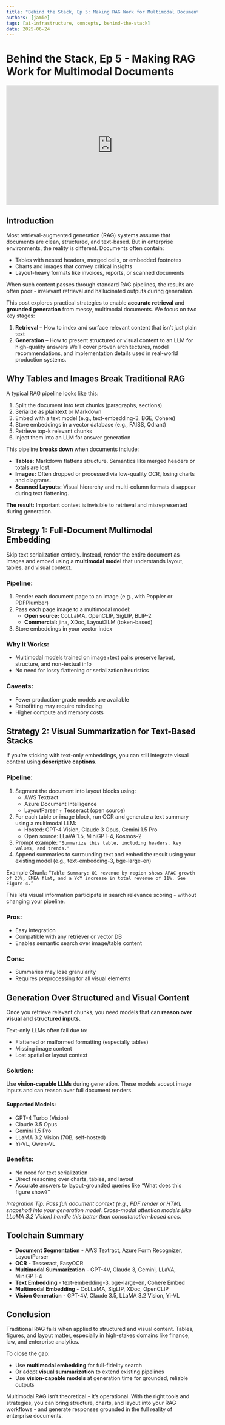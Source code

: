 ```yaml
---
title: "Behind the Stack, Ep 5: Making RAG Work for Multimodal Documents"
authors: [jamie]
tags: [ai-infrastructure, concepts, behind-the-stack]
date: 2025-06-24
---
```


# Behind the Stack, Ep 5 - Making RAG Work for Multimodal Documents

<iframe width="560" height="315" src="https://www.youtube.com/embed/9PYVM7JrKD8?si=QUjnjN9JJIyqAGEt" title="YouTube video player" frameborder="0" allow="accelerometer; autoplay; clipboard-write; encrypted-media; gyroscope; picture-in-picture; web-share" referrerpolicy="strict-origin-when-cross-origin" allowfullscreen></iframe>

## Introduction

Most retrieval-augmented generation (RAG) systems assume that documents are clean, structured, and text-based. But in enterprise environments, the reality is different. Documents often contain:
- Tables with nested headers, merged cells, or embedded footnotes
- Charts and images that convey critical insights
- Layout-heavy formats like invoices, reports, or scanned documents

When such content passes through standard RAG pipelines, the results are often poor - irrelevant retrieval and hallucinated outputs during generation.

This post explores practical strategies to enable **accurate retrieval** and **grounded generation** from messy, multimodal documents. We focus on two key stages:
1. **Retrieval** – How to index and surface relevant content that isn’t just plain text
2. **Generation** – How to present structured or visual content to an LLM for high-quality answers
We’ll cover proven architectures, model recommendations, and implementation details used in real-world production systems.

<!-- truncate -->

## Why Tables and Images Break Traditional RAG
A typical RAG pipeline looks like this:
1. Split the document into text chunks (paragraphs, sections)
2. Serialize as plaintext or Markdown
3. Embed with a text model (e.g., text-embedding-3, BGE, Cohere)
4. Store embeddings in a vector database (e.g., FAISS, Qdrant)
5. Retrieve top-k relevant chunks
6. Inject them into an LLM for answer generation

This pipeline **breaks down** when documents include:
- **Tables:** Markdown flattens structure. Semantics like merged headers or totals are lost.
- **Images:** Often dropped or processed via low-quality OCR, losing charts and diagrams.
- **Scanned Layouts:** Visual hierarchy and multi-column formats disappear during text flattening.

**The result:** Important context is invisible to retrieval and misrepresented during generation.

## Strategy 1: Full-Document Multimodal Embedding
Skip text serialization entirely. Instead, render the entire document as images and embed using a **multimodal model** that understands layout, tables, and visual context.

### **Pipeline:**
1. Render each document page to an image (e.g., with Poppler or PDFPlumber)
2. Pass each page image to a multimodal model:
    - **Open source:** CoLLaMA, OpenCLIP, SigLIP, BLIP-2
    - **Commercial:** jina, XDoc, LayoutXLM (token-based)
3. Store embeddings in your vector index

### Why It Works:
- Multimodal models trained on image+text pairs preserve layout, structure, and non-textual info
- No need for lossy flattening or serialization heuristics
### Caveats:
- Fewer production-grade models are available
- Retrofitting may require reindexing
- Higher compute and memory costs

## Strategy 2: Visual Summarization for Text-Based Stacks
If you’re sticking with text-only embeddings, you can still integrate visual content using **descriptive captions.**

### Pipeline:
1. Segment the document into layout blocks using:
    - AWS Textract
    - Azure Document Intelligence
    - LayoutParser + Tesseract (open source)
2. For each table or image block, run OCR and generate a text summary using a multimodal LLM:
    - Hosted: GPT-4 Vision, Claude 3 Opus, Gemini 1.5 Pro
    - Open source: LLaVA 1.5, MiniGPT-4, Kosmos-2
3. Prompt example: `"Summarize this table, including headers, key values, and trends."`
4. Append summaries to surrounding text and embed the result using your existing model (e.g., text-embedding-3, bge-large-en)

Example Chunk:
`“Table Summary: Q1 revenue by region shows APAC growth of 23%, EMEA flat, and a YoY increase in total revenue of 11%. See Figure 4.”`

This lets visual information participate in search relevance scoring - without changing your pipeline.
### Pros:
- Easy integration
- Compatible with any retriever or vector DB
- Enables semantic search over image/table content
### Cons:
- Summaries may lose granularity
- Requires preprocessing for all visual elements

## Generation Over Structured and Visual Content
Once you retrieve relevant chunks, you need models that can **reason over visual and structured inputs.**

Text-only LLMs often fail due to:
- Flattened or malformed formatting (especially tables)
- Missing image content
- Lost spatial or layout context

### Solution:
Use **vision-capable LLMs** during generation. These models accept image inputs and can reason over full document renders.

#### Supported Models:
- GPT-4 Turbo (Vision)
- Claude 3.5 Opus
- Gemini 1.5 Pro
- LLaMA 3.2 Vision (70B, self-hosted)
- Yi-VL, Qwen-VL
### Benefits:
- No need for text serialization
- Direct reasoning over charts, tables, and layout
- Accurate answers to layout-grounded queries like “What does this figure show?”

*Integration Tip: Pass full document context (e.g., PDF render or HTML snapshot) into your generation model. Cross-modal attention models (like LLaMA 3.2 Vision) handle this better than concatenation-based ones.* 

## Toolchain Summary
- **Document Segmentation** -  AWS Textract, Azure Form Recognizer, LayoutParser
- **OCR** - Tesseract, EasyOCR
- **Multimodal Summarization** - GPT-4V, Claude 3, Gemini, LLaVA, MiniGPT-4
- **Text Embedding** - text-embedding-3, bge-large-en, Cohere Embed
- **Multimodal Embedding** - CoLLaMA, SigLIP, XDoc, OpenCLIP
- **Vision Generation** - GPT-4V, Claude 3.5, LLaMA 3.2 Vision, Yi-VL 

## Conclusion
Traditional RAG fails when applied to structured and visual content. Tables, figures, and layout matter, especially in high-stakes domains like finance, law, and enterprise analytics.

To close the gap:
- Use **multimodal embedding** for full-fidelity search
- Or adopt **visual summarization** to extend existing pipelines
- Use **vision-capable models** at generation time for grounded, reliable outputs

Multimodal RAG isn’t theoretical - it’s operational. With the right tools and strategies, you can bring structure, charts, and layout into your RAG workflows - and generate responses grounded in the full reality of enterprise documents.
